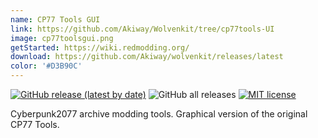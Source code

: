 ```yaml
---
name: CP77 Tools GUI
link: https://github.com/Akiway/Wolvenkit/tree/cp77tools-UI
image: cp77toolsgui.png
getStarted: https://wiki.redmodding.org/
download: https://github.com/Akiway/wolvenkit/releases/latest
color: '#D3B90C'
---
```

[![GitHub release (latest by date)](https://img.shields.io/github/v/release/Akiway/wolvenkit?include_prereleases)](https://github.com/Akiway/wolvenkit/releases)
![GitHub all releases](https://img.shields.io/github/downloads/Akiway/wolvenkit/total)
[![MIT license](https://img.shields.io/badge/License-MIT-blue.svg)](https://lbesson.mit-license.org/)

Cyberpunk2077 archive modding tools. Graphical version of the original CP77 Tools.
